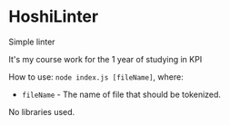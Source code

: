 # HoshiLinter
Simple linter

It's my course work for the 1 year of studying in KPI 

How to use:
`node index.js [fileName]`, where:
- `fileName` - The name of file that should be tokenized.

No libraries used. 